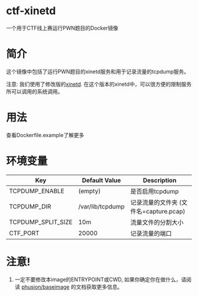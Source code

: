 # ctf-xinetd
一个用于CTF线上赛运行PWN题目的Docker镜像

# 简介
这个镜像中包括了运行PWN题目的xinetd服务和用于记录流量的tcpdump服务。

注意: 我们使用了修改版的[xinetd](https://github.com/Asuri-Team/xinetd-kafel). 在这个版本的xinetd中，可以很方便的限制服务所可以调用的系统调用。

# 用法
查看Dockerfile.example了解更多

# 环境变量
| Key | Default Value | Description |
| --- | ------------- | ----------- |
| TCPDUMP_ENABLE | (empty) | 是否启用tcpdump |
| TCPDUMP_DIR | /var/lib/tcpdump | 记录流量的文件夹 (文件名=capture.pcap) |
| TCPDUMP_SPLIT_SIZE | 10m | 流量文件的分割大小 |
| CTF_PORT | 20000 | 记录流量的端口 |

# 注意!
1. 一定不要修改本image的ENTRYPOINT或CWD, 如果你确定你在做什么，请阅读 [phusion/baseimage](https://github.com/phusion/baseimage-docker) 的文档获取更多信息。

